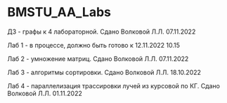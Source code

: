 # BMSTU_AA_Labs

ДЗ - графы к 4 лабораторной. Сдано Волковой Л.Л. 07.11.2022

Лаб 1 - в процессе, должно быть готово к 12.11.2022 10.15

Лаб 2 - умножение матриц. Сдано Волковой Л.Л. 07.11.2022

Лаб 3 - алгоритмы сортировки. Сдано Волковой Л.Л. 18.10.2022

Лаб 4 - параллелизация трассировки лучей из курсовой по КГ. Сдано Волковой Л.Л. 01.11.2022
